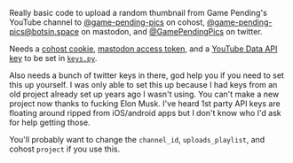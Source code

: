 Really basic code to upload a random thumbnail from Game Pending's YouTube channel to
[@game-pending-pics](https://cohost.org/game-pending-pics) on cohost,
[@game-pending-pics@botsin.space](https://botsin.space/@GamePendingPics) on mastodon,
and [@GamePendingPics](https://twitter.com/GamePendingPics) on twitter.

Needs a [cohost cookie](https://github.com/valknight/Cohost.py#retrieving-your-cookie),
[mastodon access token](https://martinheinz.dev/blog/86),
and a [YouTube Data API key](https://developers.google.com/youtube/v3/docs)
to be set in [`keys.py`](keys.py).

Also needs a bunch of twitter keys in there, god help you if you need to set this up yourself.
I was only able to set this up because I had keys from an old project already set up years ago I wasn't using.
You can't make a new project now thanks to fucking Elon Musk. I've heard 1st party API keys are floating around ripped from iOS/android apps but I don't know who I'd ask for help getting those.

You'll probably want to change the `channel_id`, `uploads_playlist`,
and cohost `project` if you use this.

